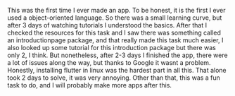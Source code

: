 This was the first time I ever made an app. To be honest, it is the first I ever used a object-oriented language. So there was a small learning curve, but after 3 days of watching tutorials I understood the basics. After that I checked the resources for this task and I saw there was something called an introductionpage package, and that really made this task much easier, I also looked up some tutorial for this introduction package but there was only 2, I think. But nonetheless, after 2-3 days I finished the app, there were a lot of issues along the way, but thanks to Google it wasnt a problem. Honestly, installing flutter in linux was the hardest part in all this. That alone took 2 days to solve, it was very annoying. Other than that, this was a fun task to do, and I will probably make more apps after this.
